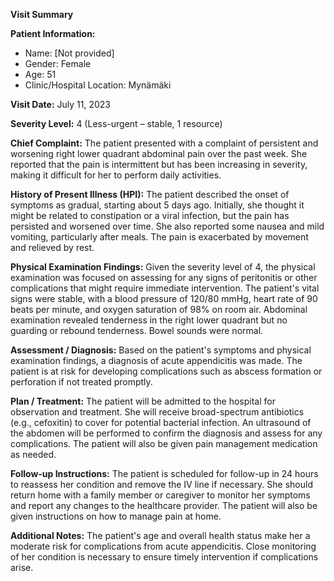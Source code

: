 **Visit Summary**

**Patient Information:**
- Name: [Not provided]
- Gender: Female
- Age: 51
- Clinic/Hospital Location: Mynämäki

**Visit Date:** July 11, 2023

**Severity Level:** 4 (Less-urgent – stable, 1 resource)

**Chief Complaint:**
The patient presented with a complaint of persistent and worsening right lower quadrant abdominal pain over the past week. She reported that the pain is intermittent but has been increasing in severity, making it difficult for her to perform daily activities.

**History of Present Illness (HPI):**
The patient described the onset of symptoms as gradual, starting about 5 days ago. Initially, she thought it might be related to constipation or a viral infection, but the pain has persisted and worsened over time. She also reported some nausea and mild vomiting, particularly after meals. The pain is exacerbated by movement and relieved by rest.

**Physical Examination Findings:**
Given the severity level of 4, the physical examination was focused on assessing for any signs of peritonitis or other complications that might require immediate intervention. The patient's vital signs were stable, with a blood pressure of 120/80 mmHg, heart rate of 90 beats per minute, and oxygen saturation of 98% on room air. Abdominal examination revealed tenderness in the right lower quadrant but no guarding or rebound tenderness. Bowel sounds were normal.

**Assessment / Diagnosis:**
Based on the patient's symptoms and physical examination findings, a diagnosis of acute appendicitis was made. The patient is at risk for developing complications such as abscess formation or perforation if not treated promptly.

**Plan / Treatment:**
The patient will be admitted to the hospital for observation and treatment. She will receive broad-spectrum antibiotics (e.g., cefoxitin) to cover for potential bacterial infection. An ultrasound of the abdomen will be performed to confirm the diagnosis and assess for any complications. The patient will also be given pain management medication as needed.

**Follow-up Instructions:**
The patient is scheduled for follow-up in 24 hours to reassess her condition and remove the IV line if necessary. She should return home with a family member or caregiver to monitor her symptoms and report any changes to the healthcare provider. The patient will also be given instructions on how to manage pain at home.

**Additional Notes:**
The patient's age and overall health status make her a moderate risk for complications from acute appendicitis. Close monitoring of her condition is necessary to ensure timely intervention if complications arise.